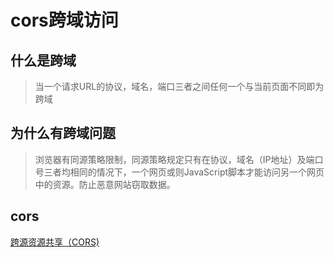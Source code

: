 # cors跨域访问

## 什么是跨域

> 当一个请求URL的协议，域名，端口三者之间任何一个与当前页面不同即为跨域

## 为什么有跨域问题

> 浏览器有同源策略限制，同源策略规定只有在协议，域名（IP地址）及端口号三者均相同的情况下，一个网页或则JavaScript脚本才能访问另一个网页中的资源。防止恶意网站窃取数据。
>

## cors

[跨源资源共享（CORS)](https://developer.mozilla.org/zh-CN/docs/Web/HTTP/CORS)
